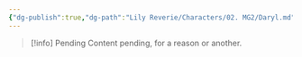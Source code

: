```yaml
---
{"dg-publish":true,"dg-path":"Lily Reverie/Characters/02. MG2/Daryl.md","permalink":"/lily-reverie/characters/02-mg-2/daryl/","created":"2024-01-20T03:12:28.646-03:00","updated":"2024-01-20T04:32:22.753-03:00"}
---
```



>[!info] Pending
>Content pending, for a reason or another.